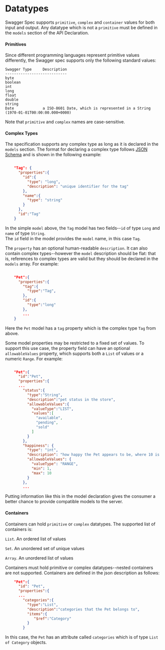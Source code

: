 Datatypes
==========

Swagger Spec supports `primitive`, `complex` and `container` values for both input and output.  Any datatype
which is not a `primitive` must be defined in the `models` section of the API Declaration.

#### Primitives

Since different programming languages represent primitive values differently, the Swagger spec supports only the
following standard values:

```
Swagger Type     Description
----------------------------
byte             
boolean          
int             
long             
float            
double           
string           
Date             a ISO-8601 Date, which is represented in a String (1970-01-01T00:00:00.000+0000)

```

Note that `primitive` and `complex` names are case-sensitive.

#### Complex Types

The specification supports any complex type as long as it is declared in the `models` section.  The format
for declaring a complex type follows [JSON Schema](http://json-schema.org/) and is shown in the following example:

```json

    "Tag": {
      "properties":{
        "id":{
          "type": "long",
          "description": "unique identifier for the tag"
        },
        "name":{
          "type": "string"
        }
      },
      "id":"Tag"
    }

```

In the simple `model` above, the `Tag` model has two fields--`id` of type `Long` and `name` of type `String`.  
The `id` field in the model provides the `model` name, in this case `Tag`.

The `property` has an optional human-readable `description`.  It can also contain complex types--however
the `model` description should be flat: that is, references to complex types are valid but 
they should be declared in the `models` array.  For example:

```json

    "Pet":{
      "properties":{
        "tag":{
          "type":"Tag",
        },
        "id":{
          "type":"long"
        },
        ...
    }

```

Here the `Pet` model has a `tag` property which is the complex type `Tag` from above.  

Some model properties may be restricted to a fixed set of values.  To support this use
case, the property field can have an optional `allowableValues` property, which supports both
a `List` of values or a numeric `Range`.  For example:

```json

    "Pet":{
      "id":"Pet",
      "properties":{
      ...
        "status":{
          "type":"String",
          "description":"pet status in the store",
          "allowableValues":{
            "valueType":"LIST",
            "values":[
              "available",
              "pending",
              "sold"
            ]
          }
        },
        "happiness": {
          "type": "int",
          "description": "how happy the Pet appears to be, where 10 is 'extremely happy'",
          "allowableValues": {
            "valueType": "RANGE",
            "min": 1,
            "max": 10
          }
        },
        ...

```

Putting information like this in the model declaration gives the consumer a better chance
to provide compatible models to the server.

#### Containers

Containers can hold `primitive` or `complex` datatypes.  The supported list of containers is:

`List`.  An ordered list of values

`Set`.  An unordered set of unique values

`Array`.  An unordered list of values

Containers must hold primitive or complex datatypes--nested containers are not supported.  Containers are defined in the json description as follows:

```json
    "Pet":{
      "id": "Pet",
      "properties":{
      ...
        "categories":{
          "type":"List",
          "description":"categories that the Pet belongs to",
          "items":{
             "$ref":"Category"
          }
        }
```

In this case, the `Pet` has an attribute called `categories` which is of type `List of Category` objects.